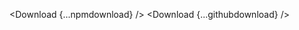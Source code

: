 <script lang="ts">
  import { Download } from 'svelte-shields';
  import type { DownloadsPropsType } from 'svelte-shields';

  const npmdownload: DownloadsPropsType = {
    source: 'npm',
    packageName: 'svelte-shields',
    interval: 'dw',
    color: 'red'
  }
  const githubdownload: DownloadsPropsType = {
    source: 'github',
    user: 'shinokada',
    repo: 'tera',
    color: 'red'
  }

  const modules = import.meta.glob('./md/*.md', {
    query: '?raw',
    import: 'default',
    eager: true
  });
</script>


<Download {...npmdownload} />
<Download {...githubdownload} />